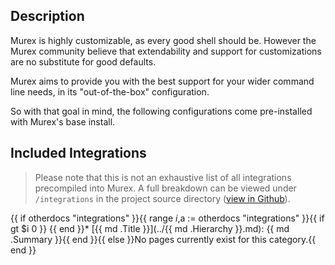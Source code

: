 ## Description

Murex is highly customizable, as every good shell should be. However the Murex
community believe that extendability and support for customizations are no
substitute for good defaults.
    
Murex aims to provide you with the best support for your wider command line
needs, in its "out-of-the-box" configuration.

So with that goal in mind, the following configurations come pre-installed with
Murex's base install.

## Included Integrations

> Please note that this is not an exhaustive list of all integrations
> precompiled into Murex. A full breakdown can be viewed under `/integrations`
> in the project source directory ([view in Github](https://github.com/lmorg/murex/tree/master/integrations)).

{{ if otherdocs "integrations" }}{{ range $i,$a := otherdocs "integrations" }}{{ if gt $i 0 }}
{{ end }}* [{{ md .Title }}](../{{ md .Hierarchy }}.md):
    {{ md .Summary }}{{ end }}{{ else }}No pages currently exist for this category.{{ end }}
